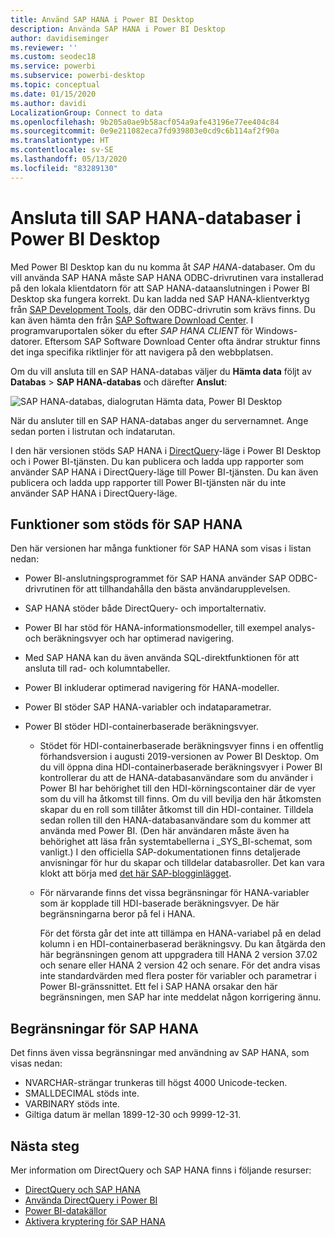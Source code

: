```yaml
---
title: Använd SAP HANA i Power BI Desktop
description: Använda SAP HANA i Power BI Desktop
author: davidiseminger
ms.reviewer: ''
ms.custom: seodec18
ms.service: powerbi
ms.subservice: powerbi-desktop
ms.topic: conceptual
ms.date: 01/15/2020
ms.author: davidi
LocalizationGroup: Connect to data
ms.openlocfilehash: 9b205a0ae9b58acf054a9afe43196e77ee404c84
ms.sourcegitcommit: 0e9e211082eca7fd939803e0cd9c6b114af2f90a
ms.translationtype: HT
ms.contentlocale: sv-SE
ms.lasthandoff: 05/13/2020
ms.locfileid: "83289130"
---
```

# <a name="connect-to-sap-hana-databases-in-power-bi-desktop"></a>Ansluta till SAP HANA-databaser i Power BI Desktop

Med Power BI Desktop kan du nu komma åt *SAP HANA*-databaser. Om du vill använda SAP HANA måste SAP HANA ODBC-drivrutinen vara installerad på den lokala klientdatorn för att SAP HANA-dataanslutningen i Power BI Desktop ska fungera korrekt. Du kan ladda ned SAP HANA-klientverktyg från [SAP Development Tools](https://tools.hana.ondemand.com/#hanatools), där den ODBC-drivrutin som krävs finns. Du kan även hämta den från [SAP Software Download Center](https://support.sap.com/en/my-support/software-downloads.html). I programvaruportalen söker du efter *SAP HANA CLIENT* för Windows-datorer. Eftersom SAP Software Download Center ofta ändrar struktur finns det inga specifika riktlinjer för att navigera på den webbplatsen.

Om du vill ansluta till en SAP HANA-databas väljer du **Hämta data** följt av **Databas** > **SAP HANA-databas** och därefter **Anslut**:

![SAP HANA-databas, dialogrutan Hämta data, Power BI Desktop](media/desktop-sap-hana/sap-hana-1.png)

När du ansluter till en SAP HANA-databas anger du servernamnet. Ange sedan porten i listrutan och indatarutan.

I den här versionen stöds SAP HANA i [DirectQuery](desktop-directquery-sap-hana.md)-läge i Power BI Desktop och i Power BI-tjänsten. Du kan publicera och ladda upp rapporter som använder SAP HANA i DirectQuery-läge till Power BI-tjänsten. Du kan även publicera och ladda upp rapporter till Power BI-tjänsten när du inte använder SAP HANA i DirectQuery-läge.

## <a name="supported-features-for-sap-hana"></a>Funktioner som stöds för SAP HANA

Den här versionen har många funktioner för SAP HANA som visas i listan nedan:

* Power BI-anslutningsprogrammet för SAP HANA använder SAP ODBC-drivrutinen för att tillhandahålla den bästa användarupplevelsen.

* SAP HANA stöder både DirectQuery- och importalternativ.

* Power BI har stöd för HANA-informationsmodeller, till exempel analys- och beräkningsvyer och har optimerad navigering.

* Med SAP HANA kan du även använda SQL-direktfunktionen för att ansluta till rad- och kolumntabeller.

* Power BI inkluderar optimerad navigering för HANA-modeller.

* Power BI stöder SAP HANA-variabler och indataparametrar.

* Power BI stöder HDI-containerbaserade beräkningsvyer.

  * Stödet för HDI-containerbaserade beräkningsvyer finns i en offentlig förhandsversion i augusti 2019-versionen av Power BI Desktop. Om du vill öppna dina HDI-containerbaserade beräkningsvyer i Power BI kontrollerar du att de HANA-databasanvändare som du använder i Power BI har behörighet till den HDI-körningscontainer där de vyer som du vill ha åtkomst till finns. Om du vill bevilja den här åtkomsten skapar du en roll som tillåter åtkomst till din HDI-container. Tilldela sedan rollen till den HANA-databasanvändare som du kommer att använda med Power BI. (Den här användaren måste även ha behörighet att läsa från systemtabellerna i \_SYS\_BI-schemat, som vanligt.) I den officiella SAP-dokumentationen finns detaljerade anvisningar för hur du skapar och tilldelar databasroller. Det kan vara klokt att börja med [det här SAP-blogginlägget](https://blogs.sap.com/2018/01/24/the-easy-way-to-make-your-hdi-container-accessible-to-a-classic-database-user/).

  * För närvarande finns det vissa begränsningar för HANA-variabler som är kopplade till HDI-baserade beräkningsvyer. De här begränsningarna beror på fel i HANA.
  
    För det första går det inte att tillämpa en HANA-variabel på en delad kolumn i en HDI-containerbaserad beräkningsvy. Du kan åtgärda den här begränsningen genom att uppgradera till HANA 2 version 37.02 och senare eller HANA 2 version 42 och senare. För det andra visas inte standardvärden med flera poster för variabler och parametrar i Power BI-gränssnittet. Ett fel i SAP HANA orsakar den här begränsningen, men SAP har inte meddelat någon korrigering ännu.

## <a name="limitations-of-sap-hana"></a>Begränsningar för SAP HANA

Det finns även vissa begränsningar med användning av SAP HANA, som visas nedan:

* NVARCHAR-strängar trunkeras till högst 4000 Unicode-tecken.
* SMALLDECIMAL stöds inte.
* VARBINARY stöds inte.
* Giltiga datum är mellan 1899-12-30 och 9999-12-31.

## <a name="next-steps"></a>Nästa steg

Mer information om DirectQuery och SAP HANA finns i följande resurser:

* [DirectQuery och SAP HANA](desktop-directquery-sap-hana.md)
* [Använda DirectQuery i Power BI](desktop-directquery-about.md)
* [Power BI-datakällor](power-bi-data-sources.md)
* [Aktivera kryptering för SAP HANA](desktop-sap-hana-encryption.md)
